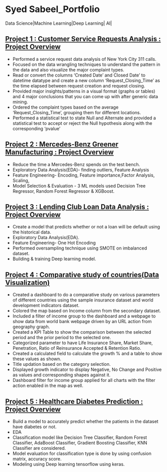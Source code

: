# Syed Sabeel_Portfolio
Data Science|Machine Learning|Deep Learning| AI|

## [Project 1 : Customer Service Requests Analysis : Project Overview](https://github.com/syedsabeel88/Customer-Service-Requests-Analysis)
* Performed a service request data analysis of New York City 311 calls. 
* Focused on the data wrangling techniques to understand the pattern in the data and also visualize the major complaint types.
* Read or convert the columns ‘Created Date’ and Closed Date’ to datetime datatype and create a new column ‘Request_Closing_Time’ as the time elapsed between request creation and request closing.
* Provided major insights/patterns in a visual format (graphs or tables) and 4 major conclusions that you can come up with after generic data mining.
* Ordered the complaint types based on the average ‘Request_Closing_Time’, grouping them for different locations.
* Performed a statistical test to state Null and Alternate and provided a statistical test to accept or reject the Null hypothesis along with the corresponding ‘pvalue’

## [Project 2 : Mercedes-Benz Greener Manufacturing : Project Overview](https://github.com/syedsabeel88/Mercedes-Benz-Greener-Manufacturing)
* Reduce the time a Mercedes-Benz spends on the test bench.
* Exploratory Data Analysis(EDA)- finding outliers, Feature Analysis
* Feature Engineering- Encoding, Feature importance,Factor Analysis, Scaling,
* Model Selection & Evaluation - 3 ML models used Decision Tree Regressor, Random Forest Regressor & XGBoost.

## [Project 3 : Lending Club Loan Data Analysis : Project Overview](https://github.com/syedsabeel88/Lending-Club-Loan-Data-Analysis)
* Create a model that predicts whether or not a loan will be default using the historical data.
* Exploratory Data Analysis(EDA).
* Feature Engineering- One Hot Encoding
* Performed oversampling technique using SMOTE on imbalanced dataset.
* Building & training Deep learning model. 

## [Project 4 : Comparative study of countries(Data Visualization)](https://github.com/syedsabeel88/Comparative-study-of-countries-Tableau)
* Created a dashboard to do a comparative study on various parameters of different countries using the sample insurance dataset and world development indicators dataset.
* Colored the map based on Income column from the secondary dataset.
* Included a filter of income group to the dashboard and a webpage to show data from world bank webpage driven by an URL action from geography graph.
* Created a KPI Table to show the comparison between the selected period and the prior period to the selected one.
* Categorized parameter to have Life Insurance Share, Market Share, Penetration, Ratio of Reinsurance Accepted & Retention Ratio.
* Created a calculated field to calculate the growth % and a table to show these values as shown.
* Title updation based on the category selection.
* Displayed growth indicator to display Negative, No Change and Positive as values and corresponding shapes against it.
* Dashboard filter for income group applied for all charts with the filter action enabled in the map as well.

## [Project 5 : Healthcare Diabetes Prediction : Project Overview](https://github.com/syedsabeel88/HealthCare_Diabetes)
* Build a model to accurately predict whether the patients in the dataset have diabetes or not. 
* EDA
* Classification model like Decision Tree Classifier, Random Forest Classifier, AdaBoost Classifier,
Gradient Boosting Classifier, KNN Classifier are considered.
* Model evaluation for classification type is done by using confusion matrix, accuracy score.
* Modeling using Deep learning tensorflow using keras.

